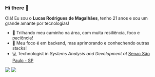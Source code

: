 ### Hi there 👋 ###

Olá! Eu sou o <b>Lucas Rodrigues de Magalhães</b>, tenho 21 anos e sou um grande amante por tecnologias!


- 🔭 Trilhando meu caminho na área, com muita resiliência, foco e paciência!
- 🌱 Meu foco é em backend, mas aprimorando e conhechendo outras stacks!
- 💻 Technologist in *Systems Analysis and Development at* [Senac São Paulo - SP](https://www.sp.senac.br/)


<div> 
  <a href = "mailto:lucasromagalhaes@gmail.com"><img src="https://img.shields.io/badge/-Gmail-%23333?style=for-the-badge&logo=gmail&logoColor=white" target="_blank"></a>
  <a href="https://www.linkedin.com/in/lucasrmagalhaess/" target="_blank"><img src="https://img.shields.io/badge/-LinkedIn-%230077B5?style=for-the-badge&logo=linkedin&logoColor=white" target="_blank"></a> 
  
</div>
